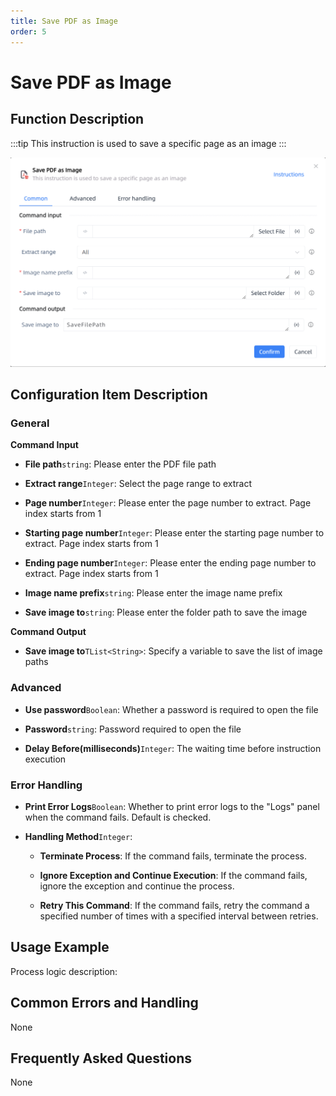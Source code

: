```yaml
---
title: Save PDF as Image
order: 5
---
```


# Save PDF as Image

## Function Description

:::tip 
This instruction is used to save a specific page as an image
:::

![Save PDF as Image](../../../assets/Save%20PDF%20as%20Image_command.png)

## Configuration Item Description

### General

**Command Input**

- **File path**`string`: Please enter the PDF file path

- **Extract range**`Integer`: Select the page range to extract

- **Page number**`Integer`: Please enter the page number to extract. Page index starts from 1

- **Starting page number**`Integer`: Please enter the starting page number to extract. Page index starts from 1

- **Ending page number**`Integer`: Please enter the ending page number to extract. Page index starts from 1

- **Image name prefix**`string`: Please enter the image name prefix

- **Save image to**`string`: Please enter the folder path to save the image


**Command Output**

- **Save image to**`TList<String>`: Specify a variable to save the list of image paths

### Advanced

- **Use password**`Boolean`: Whether a password is required to open the file

- **Password**`string`: Password required to open the file

- **Delay Before(milliseconds)**`Integer`: The waiting time before instruction execution

### Error Handling

- **Print Error Logs**`Boolean`: Whether to print error logs to the "Logs" panel when the command fails. Default is checked. 

- **Handling Method**`Integer`:

    - **Terminate Process**: If the command fails, terminate the process.

    - **Ignore Exception and Continue Execution**: If the command fails, ignore the exception and continue the process.

    - **Retry This Command**: If the command fails, retry the command a specified number of times with a specified interval between retries.

## Usage Example

Process logic description:

## Common Errors and Handling

None

## Frequently Asked Questions

None

